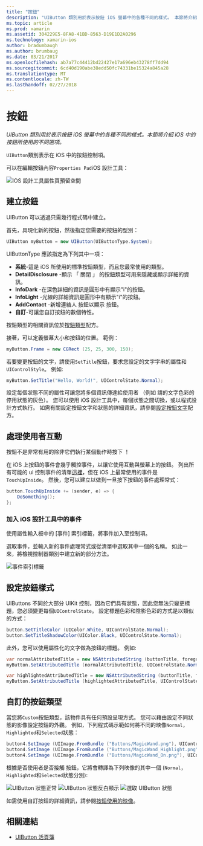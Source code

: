 ```yaml
---
title: "按鈕"
description: "UIButton 類別用於表示按鈕 iOS 螢幕中的各種不同的樣式。 本節將介紹 iOS 中的按鈕所使用的不同選項。"
ms.topic: article
ms.prod: xamarin
ms.assetid: 304229E5-8FA8-41BD-8563-D19E1D2A0296
ms.technology: xamarin-ios
author: bradumbaugh
ms.author: brumbaug
ms.date: 03/21/2017
ms.openlocfilehash: ab7a77c44412bd22427e17a696eb43278ff7dd94
ms.sourcegitcommit: 6cd40d190abe38edd50fc74331be15324a845a28
ms.translationtype: MT
ms.contentlocale: zh-TW
ms.lasthandoff: 02/27/2018
---
```

# <a name="buttons"></a>按鈕

_UIButton 類別用於表示按鈕 iOS 螢幕中的各種不同的樣式。本節將介紹 iOS 中的按鈕所使用的不同選項。_

`UIButton`類別表示在 iOS 中的按鈕控制項。 

可以在編輯按鈕內容`Properties Pad`iOS 設計工具：


![](buttons-images/properties.png "IOS 設計工具屬性頁預留空間")

## <a name="creating-a-button"></a>建立按鈕

UIButton 可以透過只需幾行程式碼中建立。

首先，具現化新的按鈕，然後指定您需要的按鈕的型別：

```csharp
UIButton myButton = new UIButton(UIButtonType.System);
```

UIButtonType 應該指定為下列其中一項：

- **系統**-這是 iOS 所使用的標準按鈕類型，而且您最常使用的類型。
- **DetailDisclosure** -顯示 「 關閉 」 的按鈕類型可用來隱藏或顯示詳細的資訊。
- **InfoDark** -在深色詳細的資訊是圓形中有顯示"i"的按鈕。
- **InfoLight** -光線的詳細資訊是圓形中有顯示"i"的按鈕。
- **AddContact** -新增連絡人 按鈕以顯示  按鈕。
- **自訂**-可讓您自訂按鈕的數個特性。

按鈕類型的相關資訊位於[按鈕類型](https://developer.xamarin.com/recipes/ios/standard_controls/buttons/create_different_types_of_buttons/)配方。

接著，可以定義螢幕大小和按鈕的位置。 範例：

```csharp
myButton.Frame = new CGRect (25, 25, 300, 150);
```

若要變更按鈕的文字，請使用`SetTitle`按鈕，要求您設定的文字字串的屬性和`UIControlStyle`。 例如: 

```csharp
myButton.SetTitle("Hello, World!", UIControlState.Normal);
```

設定每個狀態不同的屬性可讓您將多個資訊傳達給使用者 （例如 請的文字色彩的停用狀態的灰色）。 您可以使用 iOS 設計工具中，每個狀態之間切換，或以程式設計方式執行。 如需有關設定按鈕文字和狀態的詳細資訊，請參閱[設定按鈕文字](https://developer.xamarin.com/recipes/ios/standard_controls/buttons/set_button_text/)配方。

## <a name="dealing-with-user-interactions"></a>處理使用者互動


按鈕不是非常有用的除非它們執行某個動作時按下 ！ 

在 iOS 上按鈕的事件會幾乎觸控事件，以讓它使用互動與螢幕上的按鈕。 列出所有可能的 ui 控制事件的清單[這裡](https://developer.apple.com/documentation/uikit/uicontrolevents)，但在 iOS 上最常使用的事件是`TouchUpInside`。 然後，您可以建立以做到一旦按下按鈕的事件處理常式：


```csharp
button.TouchUpInside += (sender, e) => {
    DoSomething();
};
```

### <a name="adding-events-in-the-ios-designer"></a>加入 iOS 設計工具中的事件
 
使用屬性輸入板中的 [事件] 索引標籤，將事件加入至控制項。

選取事件，並輸入新的事件處理常式或從清單中選取其中一個的名稱。 如此一來，將檢視控制器類別中建立新的部分方法。

![事件索引標籤](buttons-images/image1.png)

## <a name="styling-a-button"></a>設定按鈕樣式

UIButtons 不同於大部分 UIKit 控制，因為它們具有狀態，因此您無法只變更標題，您必須變更每個`UIControlState`。 設定標題色彩和陰影色彩的方式是以類似的方式：

```csharp
button.SetTitleColor (UIColor.White, UIControlState.Normal);
button.SetTitleShadowColor(UIColor.Black, UIControlState.Normal);
```

此外，您可以使用屬性化的文字做為按鈕的標題。 例如: 

```csharp
var normalAttributedTitle = new NSAttributedString (buttonTitle, foregroundColor: UIColor.Blue, strikethroughStyle: NSUnderlineStyle.Single);
myButton.SetAttributedTitle (normalAttributedTitle, UIControlState.Normal);

var highlightedAttributedTitle = new NSAttributedString (buttonTitle, foregroundColor: UIColor.Green, strikethroughStyle: NSUnderlineStyle.Thick);
myButton.SetAttributedTitle (highlightedAttributedTitle, UIControlState.Highlighted);
```

## <a name="custom-button-types"></a>自訂的按鈕類型


當您將`Custom`按鈕類型，該物件具有任何預設呈現方式。 您可以藉由設定不同狀態的影像設定按鈕的外觀。 例如，下列程式碼示範如何將不同的映像`Normal`，`Highlighted`和`Selected`狀態：


```csharp
button4.SetImage (UIImage.FromBundle ("Buttons/MagicWand.png"), UIControlState.Normal);
button4.SetImage (UIImage.FromBundle ("Buttons/MagicWand_Highlight.png"), UIControlState.Highlighted);
button4.SetImage (UIImage.FromBundle ("Buttons/MagicWand_On.png"), UIControlState.Selected);
```


根據是否使用者是否接觸 按鈕，它將會轉譯為下列映像的其中一個 (`Normal`，`Highlighted`和`Selected`狀態分別):


![](buttons-images/image22.png "UIButton 狀態正常")
![](buttons-images/image23.png "UIButton 狀態反白顯示")
![](buttons-images/image24.png "選取 UIButton 狀態")

如需使用自訂按鈕的詳細資訊，請參閱[按鈕使用的映像](https://developer.xamarin.com/recipes/ios/standard_controls/buttons/use_an_image_for_a_button/)。


## <a name="related-links"></a>相關連結

- [UIButton 活頁簿](https://developer.xamarin.com/workbooks/ios/user-interface/UIbutton/uibutton.workbook)
